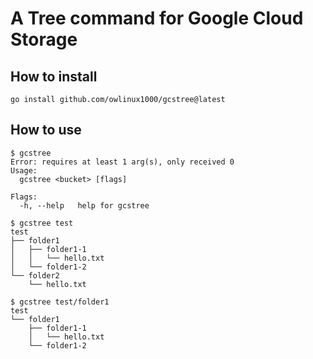 # A Tree command for Google Cloud Storage

## How to install

```
go install github.com/owlinux1000/gcstree@latest
```

## How to use

```
$ gcstree
Error: requires at least 1 arg(s), only received 0
Usage:
  gcstree <bucket> [flags]

Flags:
  -h, --help   help for gcstree
```

```
$ gcstree test
test
├── folder1
│   ├── folder1-1
│   │   └── hello.txt
│   └── folder1-2
└── folder2
    └── hello.txt

$ gcstree test/folder1
test
└── folder1
    ├── folder1-1
    │   └── hello.txt
    └── folder1-2
```